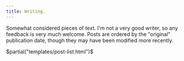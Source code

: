 ```yaml
---
title: Writing.
---
```

 
Somewhat considered pieces of text. I'm not a very good writer, so any feedback is very much welcome. Posts are ordered by the "original" publication date, though they may have been modified more recently.

$partial("templates/post-list.html")$